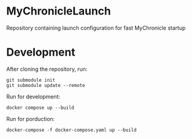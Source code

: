# MyChronicleLaunch
Repository containing launch configuration for fast MyChronicle startup

# Development
After cloning the repository, run:

```
git submodule init
git submodule update --remote
```

Run for development:
```
docker compose up --build
```

Run for porduction:
```
docker-compose -f docker-compose.yaml up --build
```
